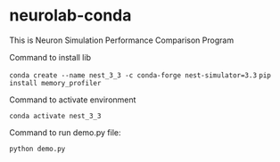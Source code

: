 # neurolab-conda

This is Neuron Simulation Performance Comparison Program


Command to install lib

`conda create --name nest_3_3 -c conda-forge nest-simulator=3.3`
`pip install memory_profiler`

Command to activate environment

`conda activate nest_3_3`

Command to run demo.py file:

`python demo.py`


